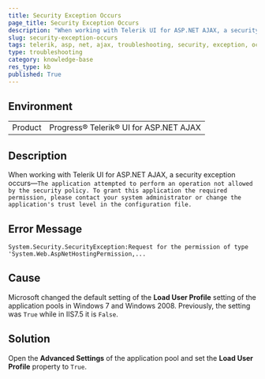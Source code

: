 ```yaml
---
title: Security Exception Occurs
page_title: Security Exception Occurs
description: "When working with Telerik UI for ASP.NET AJAX, a security exception occurs that the application attempted to perform an operation not allowed by the security policy."
slug: security-exception-occurs
tags: telerik, asp, net, ajax, troubleshooting, security, exception, occurs
type: troubleshooting
category: knowledge-base
res_type: kb
published: True
---
```


## Environment

<table>
	<tbody>
		<tr>
			<td>Product</td>
			<td>Progress® Telerik® UI for ASP.NET AJAX</td>
		</tr>
	</tbody>
</table>

## Description

When working with Telerik UI for ASP.NET AJAX, a security exception occurs&mdash;`The application attempted to perform an operation not allowed by the security policy. To grant this application the required permission, please contact your system administrator or change the application's trust level in the configuration file.`

## Error Message

`System.Security.SecurityException:Request for the permission of type 'System.Web.AspNetHostingPermission,...`

## Cause

Microsoft changed the default setting of the **Load User Profile** setting of the application pools in Windows 7 and Windows 2008. Previously, the setting was `True` while in IIS7.5 it is `False`.

## Solution

Open the **Advanced Settings** of the application pool and set the **Load User Profile** property to `True`.
